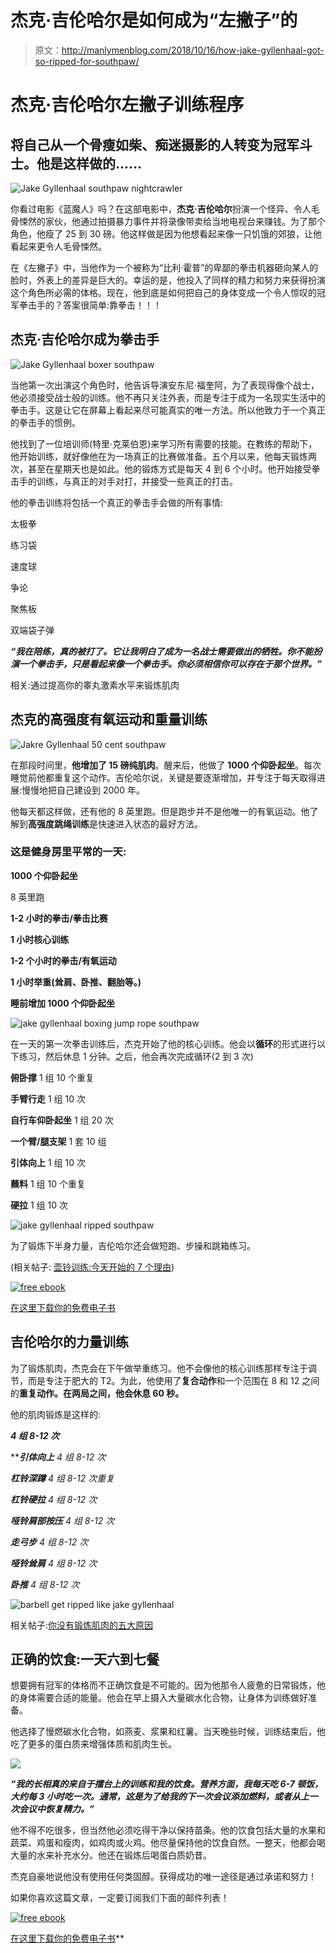# 杰克·吉伦哈尔是如何成为“左撇子”的

> 原文：<http://manlymenblog.com/2018/10/16/how-jake-gyllenhaal-got-so-ripped-for-southpaw/>

# 杰克·吉伦哈尔左撇子训练程序

## 将自己从一个骨瘦如柴、痴迷摄影的人转变为冠军斗士。他是这样做的……

![Jake Gyllenhaal southpaw nightcrawler](img/7f2b83182954ea3478855a707d07d879.png)

你看过电影《蓝魔人》吗？在这部电影中，**杰克·吉伦哈尔**扮演一个怪异、令人毛骨悚然的家伙，他通过拍摄暴力事件并将录像带卖给当地电视台来赚钱。为了那个角色，他瘦了 25 到 30 磅。他这样做是因为他想看起来像一只饥饿的郊狼，让他看起来更令人毛骨悚然。

在《左撇子》中，当他作为一个被称为“比利·霍普”的卑鄙的拳击机器砸向某人的脸时，外表上的差异是巨大的。幸运的是，他投入了同样的精力和努力来获得扮演这个角色所必需的体格。现在，他到底是如何把自己的身体变成一个令人惊叹的冠军拳击手的？答案很简单:靠拳击！！！

## **杰克·吉伦哈尔成为拳击手**

![Jake Gyllenhaal boxer southpaw](img/55531ac64875e4c7f0e43f25aaa815ae.png)

当他第一次出演这个角色时，他告诉导演安东尼·福奎阿，为了表现得像个战士，他必须接受战士般的训练。他不再只关注外表，而是专注于成为一名现实生活中的拳击手。这是让它在屏幕上看起来尽可能真实的唯一方法。所以他致力于一个真正的拳击手的惯例。

他找到了一位培训师(特里·克莱伯恩)来学习所有需要的技能。在教练的帮助下，他开始训练，就好像他在为一场真正的比赛做准备。五个月以来，他每天锻炼两次，甚至在星期天也是如此。他的锻炼方式是每天 4 到 6 个小时。他开始接受拳击手的训练，与真正的对手对打，并接受一些真正的打击。

他的拳击训练将包括一个真正的拳击手会做的所有事情:

太极拳

练习袋

速度球

争论

聚焦板

双端袋子弹

***“我在陪练，真的被打了。它让我明白了成为一名战士需要做出的牺牲。你不能扮演一个拳击手，只是看起来像一个拳击手。你必须相信你可以存在于那个世界。”***

相关:通过提高你的睾丸激素水平来锻炼肌肉

## **杰克的高强度有氧运动和重量训练**

![Jakre Gyllenhaal 50 cent southpaw](img/bdebbef4c47d8ae4acf7dd2a216b3190.png)

在那段时间里，**他增加了 15 磅纯肌肉**。醒来后，他做了 **1000 个仰卧起坐**。每次睡觉前他都重复这个动作。吉伦哈尔说，关键是要逐渐增加，并专注于每天取得进展:慢慢地把自己建设到 2000 年。

他每天都这样做，还有他的 8 英里跑。但是跑步并不是他唯一的有氧运动。他了解到**高强度跳绳训练**是快速进入状态的最好方法。

### 这是健身房里平常的一天:

**1000 个仰卧起坐**

8 英里跑

**1-2 小时的拳击/拳击比赛**

**1 小时核心训练**

**1-2 个小时的拳击/有氧运动**

**1 小时举重(耸肩、卧推、翻胎等。)**

**睡前增加 1000 个仰卧起坐**

![jake gyllenhaal boxing jump rope southpaw](img/e47410be5309540b96f96fd7c4589f68.png)

在一天的第一次拳击训练后，杰克开始了他的核心训练。他会以**循环**的形式进行以下练习，然后休息 1 分钟。之后，他会再次完成循环(2 到 3 次)

**俯卧撑** 1 组 10 个重复

**手臂行走** 1 组 10 次

**自行车仰卧起坐** 1 组 20 次

**一个臂/腿支架** 1 套 10 组

**引体向上** 1 组 10 次

**蘸料** 1 组 10 个重复

**硬拉** 1 组 10 次

![jake gyllenhaal ripped southpaw](img/3795ff02792f7a488c0b57ee6331470d.png)

为了锻炼下半身力量，吉伦哈尔还会做短跑、步操和跳箱练习。

(相关帖子: [壶铃训练:今天开始的 7 个理由](http://manlymenblog.com/2018/11/18/kettlebell-training-reasons/))

[![free ebook](img/829e5ef58dd2bf5f6e97e6eda0169b24.png)](https://i0.wp.com/manlymenblog.com/wp-content/uploads/2021/10/Free-E-book.png)

[在这里下载你的免费电子书](https://mailchi.mp/896b52eba5bd/manly-men-blog-e-book)

## **吉伦哈尔的力量训练**

为了锻炼肌肉，杰克会在下午做举重练习。他不会像他的核心训练那样专注于调节，而是专注于肥大的 T2。为此，他使用了**复合动作**和一个范围在 8 和 12 之间的**重复动作。在两局之间，他会休息 60 秒。**

他的肌肉锻炼是这样的:

***4 组 8-12 次***

 *****引体向上** 4 组 8-12 次*

***杠铃深蹲** 4 组 8-12 次重复*

***杠铃硬拉** 4 组 8-12 次*

***哑铃肩部按压** 4 组 8-12 次*

***走弓步** 4 组 8-12 次*

***哑铃耸肩** 4 组 8-12 次*

***卧推** 4 组 8-12 次*

![barbell get ripped like jake gyllenhaal](img/ce00e325aadb2b75375e8468b2b55377.png)

相关帖子:[你没有锻炼肌肉的五大原因](http://manlymenblog.com/2018/02/02/reasons-why-you-are-not-building-muscle/)

## **正确的饮食:一天六到七餐**

想要拥有冠军的体格而不正确饮食是不可能的。因为他那令人疲惫的日常锻炼，他的身体需要合适的能量。他会在早上摄入大量碳水化合物，让身体为训练做好准备。

他选择了慢燃碳水化合物，如燕麦、浆果和红薯。当天晚些时候，训练结束后，他吃了更多的蛋白质来增强体质和肌肉生长。

![](img/1102ca0c68f7f2115b4486f8796265dc.png)

***“我的长相真的来自于擂台上的训练和我的饮食。营养方面，我每天吃 6-7 顿饭，大约每 3 小时吃一次。通常，这是为了给我的下一次会议添加燃料，或者从上一次会议中恢复精力。”***

他不得不吃很多，但当然他必须吃得干净以保持苗条。他的饮食包括大量的水果和蔬菜、鸡蛋和瘦肉，如鸡肉或火鸡。他尽量保持他的饮食自然。一整天，他都会喝大量的水来补充水分。他还在锻炼后喝蛋白质奶昔。

杰克自豪地说他没有使用任何类固醇。获得成功的唯一途径是通过承诺和努力！

如果你喜欢这篇文章，一定要订阅我们下面的邮件列表！

[![free ebook](img/5366d1b86cc61ef3cdad997293bf6ae7.png)](https://i0.wp.com/manlymenblog.com/wp-content/uploads/2021/10/Youre-not-spiderman...-But-you-can-become-a-superhero.png)

[在这里下载你的免费电子书](https://mailchi.mp/896b52eba5bd/manly-men-blog-e-book)**
